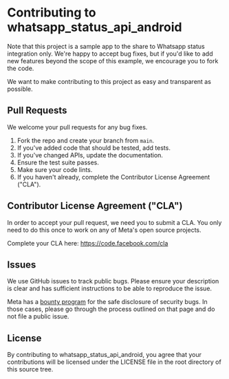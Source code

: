 # Contributing to whatsapp_status_api_android

Note that this project is a sample app to the share to Whatsapp status integration only. We're happy
to accept bug fixes, but if you'd like to add new features beyond the scope of this example, we
encourage you to fork the code.

We want to make contributing to this project as easy and transparent as
possible.

## Pull Requests

We welcome your pull requests for any bug fixes.

1. Fork the repo and create your branch from `main`.
2. If you've added code that should be tested, add tests.
3. If you've changed APIs, update the documentation.
4. Ensure the test suite passes.
5. Make sure your code lints.
6. If you haven't already, complete the Contributor License Agreement ("CLA").

## Contributor License Agreement ("CLA")

In order to accept your pull request, we need you to submit a CLA. You only need
to do this once to work on any of Meta's open source projects.

Complete your CLA here: <https://code.facebook.com/cla>

## Issues

We use GitHub issues to track public bugs. Please ensure your description is
clear and has sufficient instructions to be able to reproduce the issue.

Meta has a [bounty program](https://www.facebook.com/whitehat/) for the safe
disclosure of security bugs. In those cases, please go through the process
outlined on that page and do not file a public issue.

## License

By contributing to whatsapp_status_api_android, you agree that your contributions will be licensed
under the LICENSE file in the root directory of this source tree.
